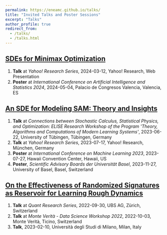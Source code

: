 ```yaml
---
permalink: https://eneamc.github.io/talks/
title: "Invited Talks and Poster Sessions"
excerpt: "Talks"
author_profile: true
redirect_from: 
  - /talks/
  - /talks.html
---
```


## [SDEs for Minimax Optimization](https://arxiv.org/abs/2402.12508)
1. **Talk** at *Yahoo! Research Series*, 2024-03-12, Yahoo! Research, Web Presentation 
2. **Poster** at *International Conference on Artificial Intelligence and Statistics 2024*, 2024-05-04, Palacio de Congresos Valencia, Valencia, ES

## [An SDE for Modeling SAM: Theory and Insights](https://proceedings.mlr.press/v202/monzio-compagnoni23a.html)
1. **Talk** at *Connections between Stochastic Calculus, Statistical Physics, and Optimization: ELISE Research Workshop of the Program 'Theory, Algorithms and Computations of Modern Learning Systems'*, 2023-06-22, University of Tübingen, Tübingen, Germany 
2. **Talk** at *Yahoo! Research Series*, 2023-07-17, Yahoo! Research, München, Germany 
3. **Poster** at *International Conference on Machine Learning 2023*, 2023-07-27, Hawaii Convention Center, Hawaii, US 
4. **Poster**, *Scientific Advisory Boards der Universität Basel*, 2023-11-27, University of Basel, Basel, Switzerland

## [On the Effectiveness of Randomized Signatures as Reservoir for Learning Rough Dynamics](https://ieeexplore.ieee.org/abstract/document/10191624)
1. **Talk** at *Quant Research Series*, 2022-09-30, UBS AG, Zürich, Switzerland 
2. **Talk** at *Monte Verità - Data Science Workshop 2022*, 2022-10-03, Monte Verità, Ticino, Switzerland
3. **Talk**, 2023-02-10, Università degli Studi di Milano, Milan, Italy